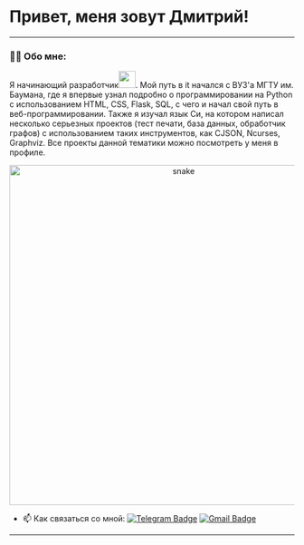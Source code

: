 
# Привет, меня зовут Дмитрий!

---

### :man_technologist: Обо мне:

Я начинающий разработчик<img src="https://media.giphy.com/media/WUlplcMpOCEmTGBtBW/giphy.gif" width="30px">. Мой путь в it начался с ВУЗ'а МГТУ им. Баумана, где я впервые узнал подробно о программировании на Python с использованием HTML, CSS, Flask, SQL, с чего и начал свой путь в веб-программировании. Также я изучал язык Си, на котором написал несколько серьезных проектов (тест печати, база данных, обработчик графов) с использованием таких инструментов, как CJSON, Ncurses, Graphviz. Все проекты данной тематики можно посмотреть у меня в профиле.

<p align="center">
 <img width="600" src="assets/github-snake.svg" alt="snake"/>
</p>

- :mailbox: Как связаться со мной: [![Telegram Badge](https://img.shields.io/badge/-filimonovalexey-blue?style=flat&logo=Telegram&logoColor=white)](https://t.me/brilllyant) [![Gmail Badge](https://img.shields.io/badge/-Gmail-red?style=flat&logo=Gmail&logoColor=white)](mailto:brildima1@gmail.com)

---
